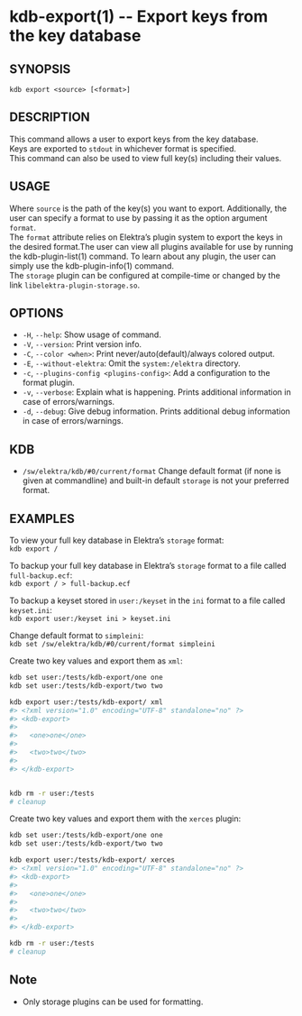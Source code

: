 # kdb-export(1) -- Export keys from the key database

## SYNOPSIS

`kdb export <source> [<format>]`<br>

## DESCRIPTION

This command allows a user to export keys from the key database.<br>
Keys are exported to `stdout` in whichever format is specified.<br>
This command can also be used to view full key(s) including their values.<br>

## USAGE

Where `source` is the path of the key(s) you want to export.
Additionally, the user can specify a format to use by passing it as the option argument `format`.<br>
The `format` attribute relies on Elektra’s plugin system to export the keys in the desired format.The user can view all plugins available for use by running the kdb-plugin-list(1) command. To learn about any plugin, the user can simply use the kdb-plugin-info(1) command.<br>
The `storage` plugin can be configured at compile-time or changed by the link `libelektra-plugin-storage.so`.

## OPTIONS

- `-H`, `--help`:
  Show usage of command.
- `-V`, `--version`:
  Print version info.
- `-C`, `--color <when>`:
  Print never/auto(default)/always colored output.
- `-E`, `--without-elektra`:
  Omit the `system:/elektra` directory.
- `-c`, `--plugins-config <plugins-config>`:
  Add a configuration to the format plugin.
- `-v`, `--verbose`:
  Explain what is happening. Prints additional information in case of errors/warnings.
- `-d`, `--debug`:
  Give debug information. Prints additional debug information in case of errors/warnings.

## KDB

- `/sw/elektra/kdb/#0/current/format`
  Change default format (if none is given at commandline) and built-in default `storage` is not your preferred format.

## EXAMPLES

To view your full key database in Elektra’s `storage` format:<br>
`kdb export /`<br>

To backup your full key database in Elektra’s `storage` format to a file called `full-backup.ecf`:<br>
`kdb export / > full-backup.ecf`<br>

To backup a keyset stored in `user:/keyset` in the `ini` format to a file called `keyset.ini`:<br>
`kdb export user:/keyset ini > keyset.ini`<br>

Change default format to `simpleini`:<br>
`kdb set /sw/elektra/kdb/#0/current/format simpleini`

Create two key values and export them as `xml`:

```sh
kdb set user:/tests/kdb-export/one one
kdb set user:/tests/kdb-export/two two

kdb export user:/tests/kdb-export/ xml
#> <?xml version="1.0" encoding="UTF-8" standalone="no" ?>
#> <kdb-export>
#>
#>   <one>one</one>
#>
#>   <two>two</two>
#>
#> </kdb-export>


kdb rm -r user:/tests
# cleanup
```

Create two key values and export them with the `xerces` plugin:

```sh
kdb set user:/tests/kdb-export/one one
kdb set user:/tests/kdb-export/two two

kdb export user:/tests/kdb-export/ xerces
#> <?xml version="1.0" encoding="UTF-8" standalone="no" ?>
#> <kdb-export>
#>
#>   <one>one</one>
#>
#>   <two>two</two>
#>
#> </kdb-export>

kdb rm -r user:/tests
# cleanup
```

## Note

- Only storage plugins can be used for formatting.
